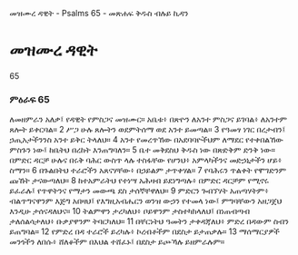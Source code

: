﻿
 መዝሙረ ዳዊት - Psalms 65 - መጽሐፍ ቅዱስ ብሉይ ኪዳን
# መዝሙረ ዳዊት
65
### ምዕራፍ 65
ለመዘምራን አለቃ፤ የዳዊት የምስጋና መዝሙር። 
 አቤቱ፥ በጽዮን ለአንተ ምስጋና ይገባል፥ ለአንተም ጸሎት ይቀርባል።
2  ሥጋ ሁሉ ጸሎትን ወደምትሰማ ወደ አንተ ይመጣል።
3  የዓመፃ ነገር በረታብን፤ ኃጢአታችንንስ አንተ ይቅር ትላለህ።
4  አንተ የመረጥኸው በአደባባዮችህም ለማደር የተቀበልኸው ምስጉን ነው፤ ከቤትህ በረከት እንጠግባለን።
5  ቤተ መቅደስህ ቅዱስ ነው በጽድቅም ድንቅ ነው። በምድር ዳርቻ ሁሉና በሩቅ ባሕር ውስጥ ላሉ ተስፋቸው የሆንህ፥ አምላካችንና መድኃኒታችን ሆይ፥ ስማን።
6  በጉልበትህ ተራሮችን አጸናሃቸው፥ በኃይልም ታጥቀሃል።
7  የባሕሩን ጥልቀት የሞገድንም ጩኸት ታናውጣለህ።
8  ከተአምራትህ የተነሣ አሕዛብ ይደነግጣሉ፥ በምድር ዳርቻም የሚኖሩ ይፈራሉ፤ የጥዋትንና የማታን መውጫ ደስ ታሰኛቸዋለህ።
9  ምድርን ጐበኘሃት አጠጣሃትም፥ ብልጥግናዋንም እጅግ አበዛህ፤ የእግዚአብሔርን ወንዝ ውኃን የተመላ ነው፤ ምግባቸውን አዘጋጀህ እንዲሁ ታሰናዳለህና።
10  ትልምዋን ታረካለህ፥ ቦይዋንም ታስተካክላለህ፤ በነጠብጣብ ታለሰልሳታለህ፥ ቡቃያዋንም ትባርካለህ።
11  በቸርነትህ ዓመትን ታቀዳጃለህ፥ ምድረ በዳውም ስብን ይጠግባል።
12  የምድረ በዳ ተራሮች ይረካሉ፥ ኮረብቶችም በደስታ ይታጠቃሉ።
13  ማሰማርያዎች መንጎችን ለበሱ፥ ሸለቆችም በእህል ተሸፈኑ፤ በደስታ ይጮኻሉ ይዘምራሉም። 
